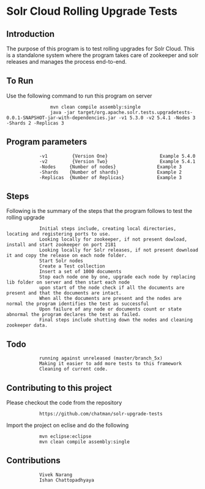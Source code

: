 # Solr Cloud Rolling Upgrade Tests
Introduction
------------

The purpose of this program is to test rolling upgrades for Solr Cloud. This is a standalone system where the program takes care of zookeeper and solr releases and manages the process end-to-end.


To Run
------
    
Use the following command to run this program on server

                    mvn clean compile assembly:single
                    java -jar target/org.apache.solr.tests.upgradetests-0.0.1-SNAPSHOT-jar-with-dependencies.jar -v1 5.3.0 -v2 5.4.1 -Nodes 3 -Shards 2 -Replicas 3


Program parameters
------------------

                -v1         {Version One}                   Example 5.4.0
                -v2         {Version Two}                   Example 5.4.1
                -Nodes     {Number of nodes}               Example 3
                -Shards    {Number of shards}              Example 2
                -Replicas  {Number of Replicas}            Example 3

Steps
-----

Following is the summary of the steps that the program follows to test the rolling upgrade
    
                Initial steps include, creating local directories, locating and registering ports to use.
                Looking locally for zookeeper, if not present dowload, install and start zookeeper on port 2181
                Looking locally for Solr releases, if not present download it and copy the release on each node folder.
                Start Solr nodes 
                Create a Test collection
                Insert a set of 1000 documents
                Stop each node one by one, upgrade each node by replacing lib folder on server and then start each node
                upon start of the node check if all the documents are present and that the documents are intact. 
                When all the documents are present and the nodes are normal the program identifies the test as successful
                Upon failure of any node or documents count or state abnormal the program declares the test as failed.
                Final steps include shutting down the nodes and cleaning zookeeper data.


Todo
----

                running against unreleased (master/branch_5x)
                Making it easier to add more tests to this framework
                Cleaning of current code.


Contributing to this project
----------------------------

Please checkout the code from the repository

                https://github.com/chatman/solr-upgrade-tests
    
Import the project on eclise and do the following 

                mvn eclipse:eclipse
                mvn clean compile assembly:single


Contributions
-------------

                Vivek Narang
                Ishan Chattopadhyaya
                
    

  
